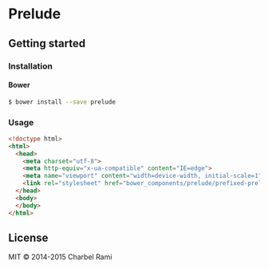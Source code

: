 # Prelude

## Getting started

### Installation

#### Bower

```sh
$ bower install --save prelude
```

### Usage

```html
<!doctype html>
<html>
  <head>
    <meta charset="utf-8">
    <meta http-equiv="x-ua-compatible" content="IE=edge">
    <meta name="viewport" content="width=device-width, initial-scale=1">
    <link rel="stylesheet" href="bower_components/prelude/prefixed-prelude.min.css">
  </head>
  <body>
  </body>
</html>
```

## License

MIT © 2014-2015 Charbel Rami
